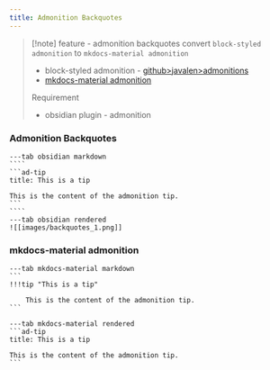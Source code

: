 ```yaml
---
title: Admonition Backquotes
---
```

> [!note]  feature - admonition backquotes
> convert `block-styled admonition` to `mkdocs-material admonition`
> 
> - block-styled admonition - [github>javalen>admonitions](https://github.com/javalent/admonitions)
> - [mkdocs-material admonition](https://squidfunk.github.io/mkdocs-material/reference/admonitions/)
>   
>  Requirement
>  - obsidian plugin - admonition

###  Admonition Backquotes


~~~tabs
---tab obsidian markdown
````
```ad-tip
title: This is a tip

This is the content of the admonition tip.
```
````
---tab obsidian rendered
![[images/backquotes_1.png]]
~~~





### mkdocs-material admonition

~~~tabs
---tab mkdocs-material markdown
```
!!!tip "This is a tip"

    This is the content of the admonition tip.
```

---tab mkdocs-material rendered
```ad-tip
title: This is a tip

This is the content of the admonition tip.
```
~~~
